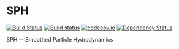 # SPH

[![Build Status](https://travis-ci.org/eschnett/SPH.jl.svg?branch=master)](https://travis-ci.org/eschnett/SPH.jl)
[![Build status](https://ci.appveyor.com/api/projects/status/hci1wiup79s9lt2u/branch/master?svg=true)](https://ci.appveyor.com/project/eschnett/sph-jl/branch/master)
[![codecov.io](https://codecov.io/github/eschnett/SPH.jl/coverage.svg?branch=master)](https://codecov.io/github/eschnett/SPH.jl?branch=master)
[![Dependency Status](https://dependencyci.com/github/eschnett/SPH.jl/badge)](https://dependencyci.com/github/eschnett/SPH.jl)

SPH -- Smoothed Particle Hydrodynamics
